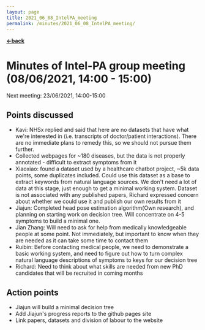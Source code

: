 ```yaml
---
layout: page
title: 2021_06_08_IntelPA_meeting
permalink: /minutes/2021_06_08_IntelPA_meeting/
---
```


[**<-back**](/minutes)  

# Minutes of Intel-PA group meeting (08/06/2021, 14:00 - 15:00)
Next meeting: 23/06/2021, 14:00-15:00

## Points discussed

- Kavi: NHSx replied and said that here are no datasets that have what we're interested in (i.e. transcripts of doctor/patient interactions). There are no immediate plans to remedy this, so we should not pursue them further.
- Collected webpages for \~180 diseases, but the data is not properly annotated - difficult to extract symptoms from it
- Xiaoxiao: found a dataset used by a healthcare chatbot project, \~5k data points, some duplicates included. Could use this dataset as a base to extract keywords from natural language sources. We don't need a lot of data at this stage, just enough to get a minimal working system. Dataset is not associated with any published papers, Richard expressed concern about whether we could use it and publish our own results from it
- Jiajun: Completed head pose estimation algorithm(Own research), and planning on starting work on decision tree. Will concentrate on 4-5 symptoms to build a minimal one. 
- Jian Zhang: Will need to ask for help from medically knowledgeable people at some point. Not immediately, but important to know when they are needed as it can take some time to contact them
- Ruibin: Before contacting medical people, we need to demonstrate a basic working system, and need to figure out how to turn complex natural language descriptions of symptoms to keys for our decision tree
- Richard: Need to think about what skills are needed from new PhD candidates that will be recruited in coming months


## Action points

- Jiajun will build a minimal decision tree
- Add Jiajun's progress reports to the github pages site
- Link papers, datasets and division of labour to the website
 
